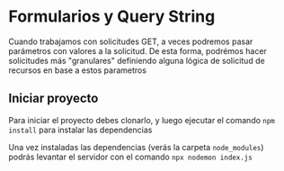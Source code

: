 # Formularios y Query String

Cuando trabajamos con solicitudes GET, a veces podremos pasar parámetros con valores
a la solicitud.
De esta forma, podrémos hacer solicitudes más "granulares" definiendo alguna lógica
de solicitud de recursos en base a estos parametros

## Iniciar proyecto

Para iniciar el proyecto debes clonarlo, y luego ejecutar el comando `npm install` para instalar las dependencias

Una vez instaladas las dependencias (verás la carpeta `node_modules`) podrás levantar el servidor con el comando `npx nodemon index.js`

